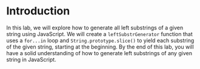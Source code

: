 # Introduction

In this lab, we will explore how to generate all left substrings of a given string using JavaScript. We will create a `leftSubstrGenerator` function that uses a `for...in` loop and `String.prototype.slice()` to yield each substring of the given string, starting at the beginning. By the end of this lab, you will have a solid understanding of how to generate left substrings of any given string in JavaScript.
